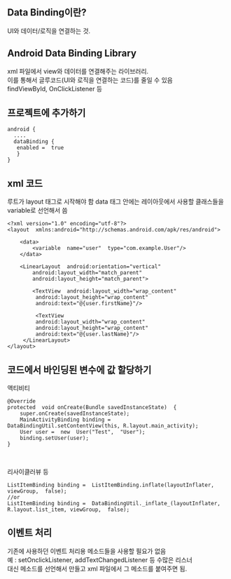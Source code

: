 ## Data Binding이란?
UI와 데이터/로직을 연결하는 것.

## Android Data Binding Library
xml 파일에서 view와 데이터를 연결해주는 라이브러리.
<br>
이를 통해서 글루코드(UI와 로직을 연결하는 코드)를 줄일 수 있음
<br>
findViewById, OnClickListener 등

## 프로젝트에 추가하기
```
android {
  ....
  dataBinding {
   enabled =  true  
   }  
}
```

## xml 코드
루트가 layout 태그로 시작해야 함
data 태그 안에는 레이아웃에서 사용할 클래스들을 variable로 선언해서 씀
```
<?xml version="1.0" encoding="utf-8"?>  
<layout  xmlns:android="http://schemas.android.com/apk/res/android">

	<data>  
		<variable  name="user"  type="com.example.User"/>
	</data>
	
	<LinearLayout  android:orientation="vertical"
	    android:layout_width="match_parent"
	    android:layout_height="match_parent">
	   
	    <TextView  android:layout_width="wrap_content" 
	     android:layout_height="wrap_content"  
	     android:text="@{user.firstName}"/>  
	    
	     <TextView  
	     android:layout_width="wrap_content"  
	     android:layout_height="wrap_content"  
	     android:text="@{user.lastName}"/>  
	 </LinearLayout>  
</layout>
```

## 코드에서 바인딩된 변수에 값 할당하기

액티비티
```
@Override  
protected  void onCreate(Bundle savedInstanceState)  { 
	super.onCreate(savedInstanceState);  
	MainActivityBinding binding =  DataBindingUtil.setContentView(this, R.layout.main_activity);  
	User user =  new  User("Test",  "User"); 
	binding.setUser(user);  
}
```

<br>

리사이클러뷰 등
```
ListItemBinding binding =  ListItemBinding.inflate(layoutInflater, viewGroup,  false);  
//or  
ListItemBinding binding =  DataBindingUtil._inflate_(layoutInflater, R.layout.list_item, viewGroup,  false);
```


## 이벤트 처리
기존에 사용하던 이벤트 처리용 메소드들을 사용할 필요가 없음
<br>
예 : setOnclickListener, addTextChangedListener 등 수많은 리스너
<br>
대신 메소드를 선언해서 만들고 xml 파일에서 그 메소드를 붙여주면 됨.

<!--stackedit_data:
eyJoaXN0b3J5IjpbLTk2NjU2NDY2OCwxMjY0OTYwMTgyXX0=
-->